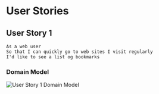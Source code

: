 # User Stories

## User Story 1

```
As a web user
So that I can quickly go to web sites I visit regularly
I'd like to see a list og bookmarks
```

### Domain Model

![User Story 1 Domain Model](./Projects/bookmark-manager.png)
